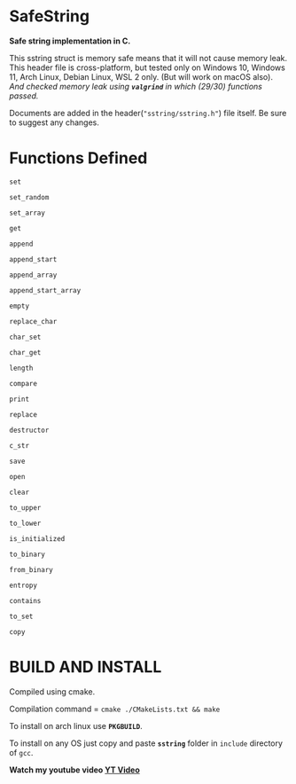 # SafeString
**Safe string implementation in C.**

This sstring struct is memory safe means that it will not cause memory leak.
This header file is cross-platform, but tested only on Windows 10, Windows 11, Arch Linux, Debian Linux, WSL 2 only. (But will work on macOS also). *And checked memory leak using **`valgrind`** in which (29/30) functions passed.*

Documents are added in the header(`"sstring/sstring.h"`) file itself.
Be sure to suggest any changes.

# Functions Defined

<code>set</code>

<code>set_random</code>

<code>set_array</code>

<code>get</code>

<code>append</code>

<code>append_start</code>

<code>append_array</code>

<code>append_start_array</code>

<code>empty</code>

<code>replace_char</code>

<code>char_set</code>

<code>char_get</code>

<code>length</code>

<code>compare</code>

<code>print</code>

<code>replace</code>

<code>destructor</code>

<code>c_str</code>

<code>save</code>

<code>open</code>

<code>clear</code>

<code>to_upper</code>

<code>to_lower</code>

<code>is_initialized</code>

<code>to_binary</code>

<code>from_binary</code>

<code>entropy</code>

<code>contains</code>

<code>to_set</code>

<code>copy</code>

# BUILD AND INSTALL

Compiled using cmake.

Compilation command = `cmake ./CMakeLists.txt && make`

To install on arch linux use **`PKGBUILD`**.

To install on any OS just copy and paste **`sstring`** folder in `include` directory of `gcc`.

**Watch my youtube video [YT Video](https://youtu.be/q9DUJ3hz24o)**

